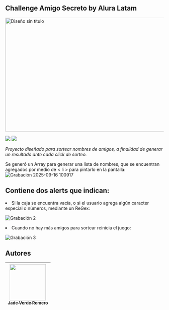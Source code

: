 ##  Challenge Amigo Secreto by Alura Latam 
<img width="1033" height="361" alt="Diseño sin título" src="https://github.com/user-attachments/assets/fed422a4-f442-43a7-9a54-9595e1a4c549" />
<p align="left">
<img src="https://img.shields.io/badge/STATUS-EN%20DESAROLLO-green"> <img src= "https://img.shields.io/badge/Challenge_amigosecreto-Vfinal-blue">
</p>

_Proyecto diseñado para sortear nombres de amigos, a finalidad de generar un resultado ante cada click de sorteo._

Se generó un Array para generar una lista de nombres, que se encuentran agregados por medio de < li > para pintarlo en la pantalla:
![Grabación 2025-09-16 100917](https://github.com/user-attachments/assets/42685e18-42d0-41cc-8b15-ca30c71d25fe)

## Contiene dos alerts que indican:
<li>Si la caja se encuentra vacía, o si el usuario agrega algún caracter especial o números, mediante un ReGex:</li>

![Grabación 2](https://github.com/user-attachments/assets/cf5b4356-4416-46e3-b876-c98e97de7d62)


<li>Cuando no hay más amigos para sortear reinicia el juego:</li>

![Grabación 3](https://github.com/user-attachments/assets/3c029b4c-5268-4646-8b0d-1838d419fe4c)

## Autores
| [<img src="https://avatars.githubusercontent.com/u/227453475?v=4" width=115><br><sub>Jade Verde Romero</sub>](https://github.com/jadeverdee) |
| :---: | 


